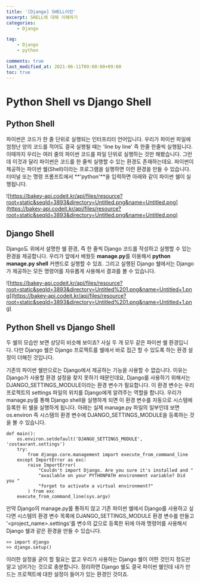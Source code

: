 ```yaml
---
title: '[Django] SHELL이란'
excerpt: SHELL에 대해 이해하기
categories:
    - Django

tag:
    - Django
    - python

comments: true
last_modified_at: 2021-06-11T09:00:00+09:00
toc: true
---
```



# Python Shell vs Django Shell

## Python Shell

파이썬은 코드가 한 줄 단위로 실행되는 인터프리터 언어입니다. 우리가 파이썬 파일에 엄청난 양의 코드를 적어도 결국 실행될 때는 'line by line' 즉 한줄 한줄씩 실행됩니다. 이때까지 우리는 여러 줄의 파이썬 코드를 파일 단위로 실행하는 것만 해봤습니다. 그런데 이것과 달리 파이썬은 코드를 한 줄씩 실행할 수 있는 환경도 존재하는데요. 파이썬이 제공하는 파이썬 쉘(Shell)이라는 프로그램을 실행하면 이런 환경을 만들 수 있습니다. 터미널 또는 명령 프롬프트에서 **'python'**을 입력하면 아래와 같이 파이썬 쉘이 실행됩니다.

![https://bakey-api.codeit.kr/api/files/resource?root=static&seqId=3893&directory=Untitled.png&name=Untitled.png](https://bakey-api.codeit.kr/api/files/resource?root=static&seqId=3893&directory=Untitled.png&name=Untitled.png)

## Django Shell

Django도 위에서 설명한 쉘 환경, 즉 한 줄씩 Django 코드를 작성하고 실행할 수 있는 환경을 제공합니다. 우리가 앞에서 배웠듯 **manage.py**를 이용해서 **python manage.py shell** 커맨드로 실행할 수 있죠. 그리고 실행된 Django 쉘에서는 Django가 제공하는 모든 명령어를 자유롭게 사용해서 결과를 볼 수 있습니다.

![https://bakey-api.codeit.kr/api/files/resource?root=static&seqId=3893&directory=Untitled%201.png&name=Untitled+1.png](https://bakey-api.codeit.kr/api/files/resource?root=static&seqId=3893&directory=Untitled%201.png&name=Untitled+1.png)

## Python Shell vs Django Shell

두 쉘의 모습만 보면 상당히 비슷해 보이죠? 사실 두 개 모두 같은 파이썬 쉘 환경입니다. 다만 Django 쉘은 Django 프로젝트를 쉘에서 바로 접근 할 수 있도록 하는 환경 설정이 더해진 것입니다. 

기존의 파이썬 쉘만으로는 Django에서 제공하는 기능을 사용할 수 없습니다. 이유는 Django가 사용할 환경 설정을 찾지 못하기 때문인데요, Django를 사용하기 위해서는 DJANGO_SETTINGS_MODULE이라는 환경 변수가 필요합니다. 이 환경 변수는 우리 프로젝트의 settings 파일의 위치를 Django에게 알려주는 역할을 합니다. 우리가 manage.py를 통해 Django shell을 실행하게 되면 이 환경 변수를 자동으로 시스템에 등록한 뒤 쉘을 실행하게 됩니다. 아래는 실제 manage.py 파일의 일부인데 보면 os.environ 즉 시스템의 환경 변수에 DJANGO_SETTINGS_MODULE을 등록하는 것을 볼 수 있습니다.

```
def main():
    os.environ.setdefault('DJANGO_SETTINGS_MODULE', 'costaurant.settings')
    try:
        from django.core.management import execute_from_command_line
    except ImportError as exc:
        raise ImportError(
            "Couldn't import Django. Are you sure it's installed and "
            "available on your PYTHONPATH environment variable? Did you "
            "forget to activate a virtual environment?"
        ) from exc
    execute_from_command_line(sys.argv)
```

만약 Django의 manage.py를 통하지 않고 기존 파이썬 쉘에서 Django를 사용하고 싶다면 시스템의 환경 변수 목록에 DJANGO_SETTINGS_MODULE 환경 변수를 만들고 '<project_name>.settings'를 변수의 값으로 등록한 뒤에 아래 명령어를 사용해서 Django 쉘과 같은 환경을 만들 수 있습니다.

```
>> import django
>> django.setup()
```

이러한 설정을 굳이 할 필요는 없고 우리가 사용하는 Django 쉘이 어떤 것인지 정도만 알고 넘어가는 것으로 충분합니다. 정리하면 Django 쉘도 결국 파이썬 쉘인데 내가 만드는 프로젝트에 대한 설정이 들어가 있는 환경인 것이죠.